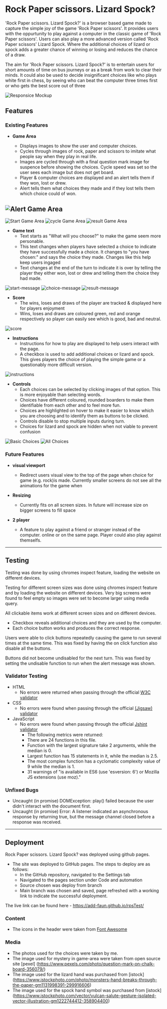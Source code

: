 # Rock Paper scissors. Lizard Spock?

'Rock Paper scissors. Lizard Spock?' is a browser based game made to capture the simple joy of the game 'Rock Paper scissors'. 
It provides users with the oppurtunity to play against a computer in the classic game of 'Rock Paper scissors'. Users can also
play a more advanced version called 'Rock Paper scissors' Lizard Spock. Where the additional choices of lizard or spock adds 
a greater chance of winning or losing and reduces the chance of a draw. 

The aim for 'Rock Paper scissors. Lizard Spock?' is to entertain users for short amounts of time on bus journeys or as a break 
from work to clear their minds. It could also be used to decide insignificant choices like who plays white first in chess, by 
seeing who can beat the computer three times first or who gets the best score out of three
 

![Responsice Mockup](assets/images/responsive-mockup-readme.png)

## Features 

### Existing Features

- __Game Area__

  - Displays images to show the user and computer choices.
  - Cycles through images of rock, paper and scissors to imitate what people say when they play in real life.
  - Images are cycled through with a final question mark image for suspence before showing the choices.
  Cycle speed was set so the user sees each image but does not get board.
  - Player & computer choices are displayed and an alert tells them if they won, lost or drew.
  - Alert tells them what choices they made and if they lost tells them which choice could of won.

![Alert Game Area](assets/images/alert-game-area-readme.png)
----
![Start Game Area](assets/images/start-game-area-readme.png) ![cycle Game Area](assets/images/cycle-game-area-readme.png) ![result Game Area](assets/images/result-game-area-readme.png)
  
- __Game text__
    - Text starts as "What will you choose?" to make the game seem more personable.
    - This text changes when players have selected a choice to indicate they have successfully made a choice.
    It changes to "you have chosen:" and says the choice they made. Changes like this help keep users ingaged
    - Text changes at the end of the turn to indicate it is over by telling the player they either won, lost 
    or drew and telling them the choice they had made.

![start-message](assets/images/message-start-readme.png) ![choice-message](assets/images/message-choice-readme.png) ![result-message](assets/images/message-result-readme.png)

- __Score__
    - The wins, loses and draws of the player are tracked & displayed here for players enjoyment
    - Wins, loses and draws are coloured green, red and orange respectively so player can easily see which
    is good, bad and neutral.

![score](assets/images/score-readme.png)

- __Instructions__
    - Instructions for how to play are displayed to help users interact with the page.
    - A checkbox is used to add additional choices or lizard and spock. This gives players the choice of 
    playing the simple game or a questionably more difficult version.

![instructions](assets/images/instructions-readme.png)

- __Controls__
    - Each choices can be selected by clicking images of that option. This is more enjoyable than selecting 
    words.
    - Choices have different coloured, rounded boarders to make them identifiable from each other and to 
    feel more fun.
    - Choices are highlighted on hover to make it easier to know which you are choosing and to identify them
    as buttons to be clicked.
    - Controls disable to stop multiple inputs during turn.
    - Choices for lizard and spock are hidden when not viable to prevent confusion 

![Basic Choices](assets/images/basic-choices-readme.png) ![All Choices](assets/images/all-choices-readme.png)

### Future Features

- __visual viewport__
    - Redirect users visual view to the top of the page when choice for game (e.g. rock)is made. Currently smaller screens
    do not see all the animations for the game when 

- __Resizing__
    - Currently fits on all screen sizes. In future will increase size on bigger screens to fill space

- __2 player__
    - A feature to play against a friend or stranger instead of the computer. online or on the same page.
    Player could also play against themselfs.

------

## Testing 

Testing was done by using chromes inspect feature, loading the website on different devices.

Testing for different screen sizes was done using chromes inspect feature and by loading the website on different devices.
Very big screens were found to feel empty so images were set to become larger using media query. 

All clickable items work at different screen sizes and on different devices.
  - Checkbox reveals additional choices and they are used by the computer.
  - Each choice button works and produces the correct response.

Users were able to click buttons repeatedly causing the game to run several times at the same time.
This was fixed by having the on click function also disable all the buttons. 

Buttons did not become undisabled for the next turn.
This was fixed by setting the undisable function to run when the alert message was shown.

### Validator Testing 

- HTML
   - No errors were returned when passing through the official [W3C validator](https://validator.w3.org/nu/?doc=https%3A%2F%2Fadd-faun.github.io%2FrpsTest%2F)
- CSS
  - No errors were found when passing through the official [(Jigsaw) validator](https://jigsaw.w3.org/css-validator/validator?uri=https%3A%2F%2Fadd-faun.github.io%2FrpsTest%2F&profile=css3svg&usermedium=all&warning=1&vextwarning=&lang=en)
- JavaScript
    - No errors were found when passing through the official [Jshint validator](https://jshint.com/)
      - The following metrics were returned: 
      - There are 24 functions in this file.
      - Function with the largest signature take 2 arguments, while the median is 0.
      - Largest function has 15 statements in it, while the median is 2.5.
      - The most complex function has a cyclomatic complexity value of 9 while the median is 1.
      - 31 warnings of "is available in ES6 (use 'esversion: 6') or Mozilla JS extensions (use moz)."

### Unfixed Bugs

  - Uncaught (in promise) DOMException: play() failed because the user didn't interact with the document first.
  - Uncaught (in promise) Error: A listener indicated an asynchronous response by returning true, but the message channel closed before a response was received.

------

## Deployment

Rock Paper scissors. Lizard Spock? was deployed using github pages. 

- The site was deployed to GitHub pages. The steps to deploy are as follows: 
  - In the GitHub repository, navigated to the Settings tab 
  - Navigated to the pages section under Code and automation
  - Source chosen was deploy from branch
  - Main branch was chosen and saved, page refreshed with a working link to indicate the successful deployment. 

The live link can be found here - https://add-faun.github.io/rpsTest/

### Content 

- The icons in the header were taken from [Font Awesome](https://fontawesome.com/)

### Media

- The photos used for the choices were taken by me.
- The image used for mystery in game-area were taken from open source site [pexel] (https://www.pexels.com/photo/question-mark-on-chalk-board-356079/)
- The image used for the lizard hand was purchased from [istock] (https://www.istockphoto.com/photo/monsters-hand-breaks-through-the-paper-gm1131998391-299916606)
- The image used for the spock hand symbol was purchased from [istock]  (https://www.istockphoto.com/vector/vulcan-salute-gesture-isolated-vector-illustration-gm1222744412-358904400)

